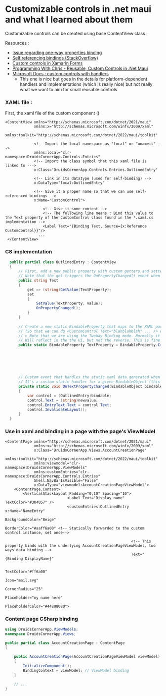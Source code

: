 # Customizable controls in .net maui and what I learned about them
Customizable controls can be created using base ContentView class :

Resources : 
* [Issue regarding one-way properties binding](https://github.com/dotnet/maui/issues/8501#issuecomment-1352834061)
* [Self referencing bindings (StackOverflow)](https://stackoverflow.com/a/72342037/8716917)
* [Custom controls in Xamarin Forms](https://www.mfractor.com/blogs/news/custom-controls-in-xamarin-forms)
* [Programming With Chris - Reusable, Custom Controls in .Net Maui](https://www.youtube.com/watch?v=YLx2L7SXeaY)
* [Microsoft Docs : custom controls with handlers](https://learn.microsoft.com/en-us/dotnet/maui/user-interface/handlers/create)
  * This one is nice but goes in the details for platform-dependent handlers and implementations (which is really nice) but not really what 
we want to aim for small reusable controls  

### XAML file : 
First, the xaml file of the custom component ()
```xaml
<ContentView xmlns="http://schemas.microsoft.com/dotnet/2021/maui"
             xmlns:x="http://schemas.microsoft.com/winfx/2009/xaml"
             xmlns:toolkit="http://schemas.microsoft.com/dotnet/2022/maui/toolkit"
                 
             <!-- Import the local namespace as "local" or "unameit" -->         
             xmlns:local="clr-namespace:DruidsCornerApp.Controls.Entries"
             <!-- Import the class symbol that this xaml file is linked to --->
             x:Class="DruidsCornerApp.Controls.Entries.OutlinedEntry"
             
             <!-- Link in its datatype (used for self-binding) -->
             x:DataType="local:OutlinedEntry"
             
             <!-- Give it a proper name so that we can use self-referenced bindings -->
             x:Name="CustomControl">
               
                 <!-- Give it some content -->
                 <!-- The following line means : Bind this value to the Text property of the CustomControl class found in the *.xaml.cs implementation -->
                 <Label Text="{Binding Text, Source={x:Reference CustomControl}}"/>
               ...
 </ContentView>  
```

### CS implementation

```csharp
  public partial class OutlinedEntry : ContentView
  {  
      // First, add a new public property with custom getters and setters
      // Note that the get triggers the OnPropertyChanged() event when a new value is injected
      public string Text
      {
          get => (string)GetValue(TextProperty);
          set
          {
              SetValue(TextProperty, value);
              OnPropertyChanged();
          }
      }
      
      // Create a new static BindableProperty that maps to the XAML part of the custom control interface
      // (So that we can do <CustomControl Text="blahblahblah" ... /> where "Text" is the custom static bindable property we are creating right below
      // > Note that we are using the TwoWay Binding mode. Normally it'll default to a single Way binding mode, where programmatically changing the property
      // Will reflect in the the UI, but not the reverse. This is fine for display only controls, but not for entry fields !
      public static BindableProperty TextProperty = BindableProperty.Create(nameof(Text),
                                                                        typeof(string),
                                                                        typeof(OutlinedEntry),
                                                                        defaultBindingMode:BindingMode.TwoWay, // Here, the Directrion is important !
                                                                        propertyChanged: OnTextPropertyChanged  // Custom event that'll handle static xaml data forwarding to the actual Property of this instance
                                                                       );
      
      // Custom event that handles the static xaml data generated when building the codebase.
      // It's a custom static handler for a given BindableObject (this instance) and it's used to synchronise instance's properties with the xaml datamodel.
      private static void OnTextPropertyChanged(BindableObject bindable, object oldvalue, object newvalue)
      {
          var control = (OutlinedEntry)bindable;
          control.Text = (string)newvalue;
          control.EntryText.Text = control.Text;
          control.InvalidateLayout();
      }
  }
```

### Use in xaml and binding in a page with the page's ViewModel

```xaml
<ContentPage xmlns="http://schemas.microsoft.com/dotnet/2021/maui"
             xmlns:x="http://schemas.microsoft.com/winfx/2009/xaml"
             x:Class="DruidsCornerApp.Views.AccountCreationPage"
             xmlns:toolkit="http://schemas.microsoft.com/dotnet/2022/maui/toolkit"
             xmlns:viewmodel="clr-namespace:DruidsCornerApp.ViewModels"
             xmlns:customEntries="clr-namespace:DruidsCornerApp.Controls.Entries"
             Shell.NavBarIsVisible="False"
             x:DataType="viewmodel:AccountCreationPageViewModel">
    <ContentPage.Content>
        <VerticalStackLayout Padding="0,10" Spacing="10">
                            <Label Text="Display name" TextColor="#304057" />
                            <customEntries:OutlinedEntry x:Name="NameEntry"
                                                         BackgroundColor="Beige"
                                                         BorderColor="#aaff6a00" <!-- Statically forwarded to the custom control instance, set once-->
                                                         
                                                         <!-- This property binds with the underlying AccountCreationPageViewModel, two ways data binding -->
                                                         Text="{Binding DisplayName}"
                                                         
                                                         TextColor="#ff6a00" 
                                                         Icon="mail.svg"
                                                         CornerRadius="25"
                                                         Placeholder="my name here"
                                                         PlaceholderColor="#44808080">
```

### Content page CSharp binding
```csharp
using DruidsCornerApp.ViewModels;
namespace DruidsCornerApp.Views;

public partial class AccountCreationPage : ContentPage
{
    
    public AccountCreationPage(AccountCreationPageViewModel viewModel)
    {
        InitializeComponent();
        BindingContext = viewModel; // ViewModel binding 
    }
    
    // ...
}
```
